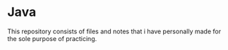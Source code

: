 # Java

This repository consists of files and notes that i have personally made
for the sole purpose of practicing.
